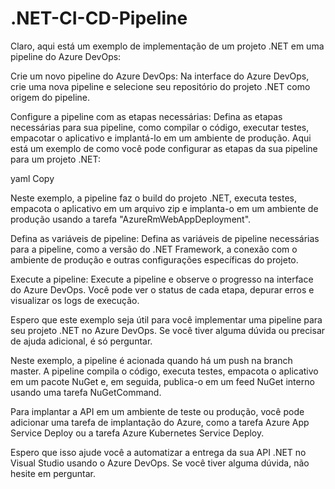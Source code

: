 # .NET-CI-CD-Pipeline

Claro, aqui está um exemplo de implementação de um projeto .NET em uma pipeline do Azure DevOps:

Crie um novo pipeline do Azure DevOps:
Na interface do Azure DevOps, crie uma nova pipeline e selecione seu repositório do projeto .NET como origem do pipeline.

Configure a pipeline com as etapas necessárias:
Defina as etapas necessárias para sua pipeline, como compilar o código, executar testes, empacotar o aplicativo e implantá-lo em um ambiente de produção. Aqui está um exemplo de como você pode configurar as etapas da sua pipeline para um projeto .NET:

yaml
Copy


Neste exemplo, a pipeline faz o build do projeto .NET, executa testes, empacota o aplicativo em um arquivo zip e implanta-o em um ambiente de produção usando a tarefa "AzureRmWebAppDeployment".

Defina as variáveis de pipeline:
Defina as variáveis de pipeline necessárias para a pipeline, como a versão do .NET Framework, a conexão com o ambiente de produção e outras configurações específicas do projeto.

Execute a pipeline:
Execute a pipeline e observe o progresso na interface do Azure DevOps. Você pode ver o status de cada etapa, depurar erros e visualizar os logs de execução.

Espero que este exemplo seja útil para você implementar uma pipeline para seu projeto .NET no Azure DevOps. Se você tiver alguma dúvida ou precisar de ajuda adicional, é só perguntar.


Neste exemplo, a pipeline é acionada quando há um push na branch master. A pipeline compila o código, executa testes, empacota o aplicativo em um pacote NuGet e, em seguida, publica-o em um feed NuGet interno usando uma tarefa NuGetCommand.

Para implantar a API em um ambiente de teste ou produção, você pode adicionar uma tarefa de implantação do Azure, como a tarefa Azure App Service Deploy ou a tarefa Azure Kubernetes Service Deploy.

Espero que isso ajude você a automatizar a entrega da sua API .NET no Visual Studio usando o Azure DevOps. Se você tiver alguma dúvida, não hesite em perguntar.
